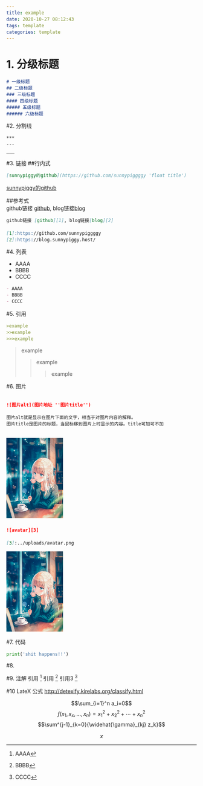 ```yaml
---
title: example
date: 2020-10-27 08:12:43
tags: template
categories: template
--- 
```


# 1. 分级标题
```markdown
# 一级标题
## 二级标题
### 三级标题
#### 四级标题
##### 五级标题
###### 六级标题
```
#2. 分割线

```markdown
***
---
___

```

#3. 链接
##行内式  
```markdown
[sunnypiggy的github](https://github.com/sunnypiggggy 'float title')
```
[sunnypiggy的github](https://github.com/sunnypiggggy 'float title')

##参考式  
github链接 [github][1], blog链接[blog][2]  

[1]:https://github.com/sunnypiggggy  
[2]:https://blog.sunnypiggy.host/
  
```markdown
github链接 [github][1], blog链接[blog][2]  

[1]:https://github.com/sunnypiggggy  
[2]:https://blog.sunnypiggy.host/  
```

#4. 列表

- AAAA
- BBBB
- CCCC

```markdown
- AAAA
- BBBB
- CCCC
```

#5. 引用
```markdown
>example
>>example
>>>example
```
>example
>>example
>>>example

#6. 图片

```markdown

![图片alt](图片地址 ''图片title'')

图片alt就是显示在图片下面的文字，相当于对图片内容的解释。
图片title是图片的标题，当鼠标移到图片上时显示的内容。title可加可不加
```

![avatar](../uploads/avatar.png 'beautiful girl')
---
```markdown
![avatar][3]

[3]:../uploads/avatar.png
```

![avatar][3]

[3]:../uploads/avatar.png
#7. 代码

```python
print('shit happens!!')
```

#8. 


#9. 注解
引用 [^quote1] 引用 [^quote2] 引用3 [^Xe]

[^quote1]: AAAA
[^quote2]: BBBB
[^Xe]: CCCC

#10 LateX 公式
<http://detexify.kirelabs.org/classify.html>  

$$\sum_{i=1}^n a_i=0$$
$$f(x_1,x_x,\ldots,x_n) = x_1^2 + x_2^2 + \cdots + x_n^2 $$
$$\sum^{j-1}_{k=0}{\widehat{\gamma}_{kj} z_k}$$

$$ x $$
